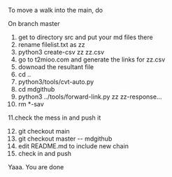 To move a walk into the main, do

On branch master

1. get to directory src and put your md files there
2. rename filelist.txt as zz
3. python3 create-csv zz zz.csv
4. go to t2mioo.com and generate the links for zz.csv
5. downoad the resultant file
6. cd ..
7. python3/tools/cvt-auto.py
8. cd mdgithub
9. python3 ../tools/forward-link.py zz zz-response...
10. rm *-sav

11.check the mess in and push it

12. git checkout main
13. git checkout master -- mdgithub
14. edit README.md to include new chain
15. check in and push

Yaaa. You are done